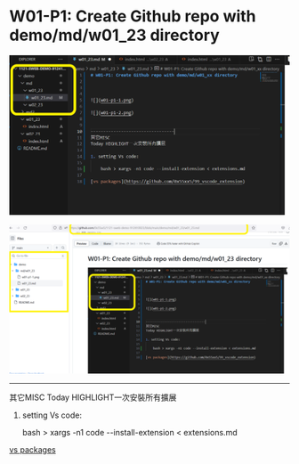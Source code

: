 # W01-P1: Create Github repo with demo/md/w01_23 directory



![](w01-p1-1.png)

![](w01-p1-2.png)


---------------------------------
其它MISC
Today HIGHLIGHT一次安裝所有擴展

1. setting Vs code:

    bash > xargs -n1 code --install-extension < extensions.md

[vs packages](https://github.com/0x55xx5/99_vscode_extension)